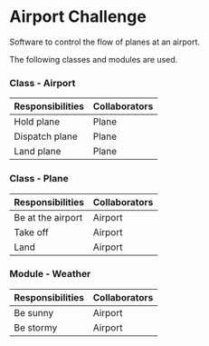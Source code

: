 Airport Challenge
=================

Software to control the flow of planes at an airport.

The following classes and modules are used.

### Class - Airport 
 Responsibilities        |Collaborators
 ------------------------|------------------
 Hold plane              |Plane
 Dispatch plane          |Plane
 Land plane 			 |Plane

### Class - Plane 
 Responsibilities        |Collaborators
 ------------------------|------------------
 Be at the airport       |Airport
 Take off		         |Airport
 Land					 |Airport

### Module - Weather 
 Responsibilities        |Collaborators
 ------------------------|------------------
 Be sunny		         |Airport
 Be stormy		         |Airport
